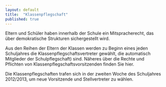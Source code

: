 ```yaml
---
layout: default
title:  "Klassenpflegschaft"
published: true
---
```



Eltern und Schüler haben innerhalb der Schule ein Mitspracherecht, das über demokratische Strukturen sichergestellt wird.

Aus den Reihen der Eltern der Klassen werden zu Beginn eines jeden Schuljahres die Klassenpflegschaftsvertreter gewählt, die automatisch Mitglieder der Schulpflegschaft) sind. Näheres über die Rechte und Pflichten von Klassenpflegschaftsvorsitzenden finden Sie hier.

Die Klassenpflegschaften trafen sich in der zweiten Woche des Schuljahres 2012/2013, um neue Vorsitzende und Stellvertreter zu wählen. 
